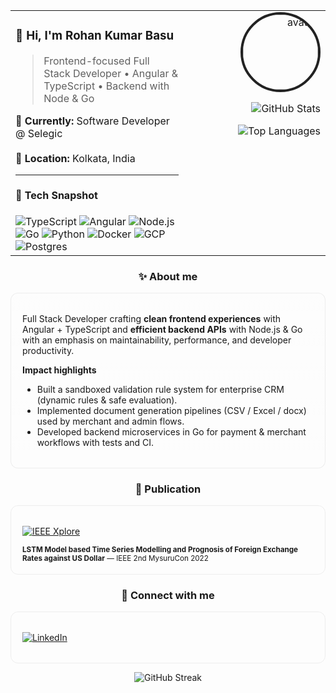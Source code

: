<!--
  Profile README (card-based, icon badges, stats)
  Replace ALL <PLACEHOLDERS> below with your real values
-->

<div align="center">

<!-- ===== Header Card ===== -->
<table width="100%" style="max-width:900px;">
<tr>
<td width="55%" valign="top">

### 👋 Hi, I'm **Rohan Kumar Basu**  
> Frontend-focused Full Stack Developer • Angular & TypeScript • Backend with Node & Go

**🔭 Currently:** Software Developer @ Selegic  
<br>
**📍 Location:** Kolkata, India  

---

#### 🔧 Tech Snapshot
<div>
<!-- Use "for-the-badge" style icons -->
<img alt="TypeScript" src="https://img.shields.io/badge/-TypeScript-3178C6?style=for-the-badge&logo=typescript&logoColor=white" />
<img alt="Angular" src="https://img.shields.io/badge/-Angular-DD0031?style=for-the-badge&logo=angular&logoColor=white" />
<img alt="Node.js" src="https://img.shields.io/badge/-Node.js-339933?style=for-the-badge&logo=node.js&logoColor=white" />
<img alt="Go" src="https://img.shields.io/badge/-Go-00ADD8?style=for-the-badge&logo=go&logoColor=white" />
<img alt="Python" src="https://img.shields.io/badge/-Python-3776AB?style=for-the-badge&logo=python&logoColor=white" />
<img alt="Docker" src="https://img.shields.io/badge/-Docker-2496ED?style=for-the-badge&logo=docker&logoColor=white" />
<img alt="GCP" src="https://img.shields.io/badge/-GCP-4285F4?style=for-the-badge&logo=googlecloud&logoColor=white" />
<img alt="Postgres" src="https://img.shields.io/badge/-Postgres-316192?style=for-the-badge&logo=postgresql&logoColor=white" />
</div>

</td>

<td width="45%" valign="top" align="right">

<!-- ===== Right column: avatar + stats ===== -->
<img src="https://avatars.githubusercontent.com/u/88228819?s=400&u=8436500d851c51a3ee70d3fd584f66cd3598d0c7&v=4" alt="avatar" width="120" style="border-radius:50%; border:4px solid #222;"/>

<br />

<!-- Stats / top-langs cards (replace USERNAME) -->
<p>
  <img alt="GitHub Stats" src="https://github-readme-stats.vercel.app/api?username=Dev-Rik&show_icons=true&theme=dark&hide_border=true" />
</p>
<p>
  <img alt="Top Languages" src="https://github-readme-stats.vercel.app/api/top-langs/?username=Dev-Rik&layout=compact&theme=dark&hide_border=true" />
</p>

</td>
</tr>
</table>

<!-- ===== About (card) ===== -->
### ✨ About me
<div align="left" style="max-width:900px; margin: 12px auto; padding:18px; border-radius:12px; border:1px solid rgba(120,120,120,0.12); background: linear-gradient(180deg, rgba(255,255,255,0.02), rgba(255,255,255,0.00));">

Full Stack Developer crafting **clean frontend experiences** with Angular + TypeScript and **efficient backend APIs** with Node.js & Go with an emphasis on maintainability, performance, and developer productivity.

**Impact highlights**
- Built a sandboxed validation rule system for enterprise CRM (dynamic rules & safe evaluation).  
- Implemented document generation pipelines (CSV / Excel / docx) used by merchant and admin flows.  
- Developed backend microservices in Go for payment & merchant workflows with tests and CI.
</div>

<!-- ===== Publications (card) ===== -->
### 📝 Publication
<div align="left" style="max-width:900px; margin: 12px auto; padding:18px; border-radius:12px; border:1px solid rgba(120,120,120,0.12);">
<p>
  <a href="https://ieeexplore.ieee.org/document/9972690">
    <img src="https://img.shields.io/badge/IEEE%20Xplore-View%20Paper-00629B?style=for-the-badge&logo=ieee&logoColor=white" alt="IEEE Xplore"/>
  </a>
</p>
<sub><b>LSTM Model based Time Series Modelling and Prognosis of Foreign Exchange Rates against US Dollar</b> — IEEE 2nd MysuruCon 2022</sub>
</div>

<!-- ===== Connect (card) ===== -->
### 🔗 Connect with me
<div align="left" style="max-width:900px; margin: 12px auto; padding:18px; border-radius:12px; border:1px solid rgba(120,120,120,0.12);">
<p>
  <a href="https://www.linkedin.com/in/rohan-kumar-basu-2653a4193/">
    <img src="https://img.shields.io/badge/LinkedIn-0077B5?style=for-the-badge&logo=linkedin&logoColor=black" alt="LinkedIn"/>
  </a>
</p>
</div>

<!-- ===== Contribution / Streak ===== -->
<p align="center">
  <img alt="GitHub Streak" src="https://github-readme-streak-stats.herokuapp.com/?user=<Dev-Rik>&theme=dark&hide_border=true" />
</p>

</div>
